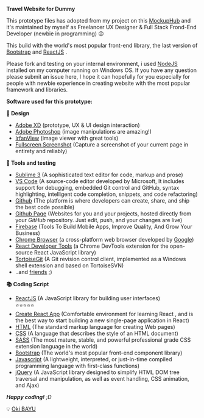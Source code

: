**Travel Website for Dummy**

This prototype files has adopted from my project on this [MockupHub](https://github.com/mockuphub)  and it's maintained by myself as Freelancer UX Designer & Full Stack Frond-End Developer (newbie in programming) :wink:

This build with the world's most popular front-end library, the last version of [Bootstrap](https://getbootstrap.com/)  and [ReactJS](https://reactjs.org/) .

Please fork and testing on your internal environment, i used [NodeJS](https://nodejs.org/) installed on my computer running on Windows OS. If you have any question please submit an issue here, I hope it can hopefully for you especially for people with newbie experience in creating website with the most popular framework and libraries.

**Software used for this prototype:**

**:art: Design**
 - [Adobe XD](https://www.adobe.com/au/products/xd.html) (prototype, UX & UI design interaction)
 - [Adobe Photoshop](https://www.adobe.com/products/photoshopfamily.html)  (image manipulations are amazing!)  
 - [IrfanView](https://www.irfanview.com/)   (image viewer with great tools)
 - [Fullscreen Screenshot](https://gofullpage.com/) (Capture a
   screenshot of your current page in entirety and reliably)

**:wrench: Tools and testing**
 - [Sublime 3](https://www.sublimetext.com/) (A sophisticated text editor for code, markup and prose)
 - [VS Code](https://code.visualstudio.com/) (A source-code editor developed by Microsoft, It includes support for debugging, embedded Git control and GitHub, syntax highlighting, intelligent code completion, snippets, and code refactoring)
 - [Github](https://github.com/) (The platform is where developers can create, share, and ship the best code possible)
 - [Github Page](https://pages.github.com/) (Websites for you and your projects, hosted directly from your _GitHub_ repository. Just edit, push, and your changes are live)
 - [Firebase](https://firebase.google.com/) (Tools To Build Mobile Apps, Improve Quality, And Grow Your Business) 
 - [Chrome Browser](https://www.google.com/chrome/) (a cross-platform web browser developed by [Google](https://www.google.com))
 - [React Developer Tools](https://chrome.google.com/webstore/detail/react-developer-tools/fmkadmapgofadopljbjfkapdkoienihi?hl=en) (a Chrome DevTools extension for the open-source React JavaScript library)
 - [TortoiseGit](https://tortoisegit.org/) (A Git revision control client, implemented as a Windows shell extension and based on TortoiseSVN)
 - ..and [friends](https://curlie.org/) ;)
 
 **:books: Coding Script**
 - [ReactJS](https://reactjs.org/) (A JavaScript library for building user interfaces)  
:star::star::star::star::star:
 - [Create React App](https://create-react-app.dev/) (Comfortable environment for learning React , and is the best way to start building a new single-page  application in React)
 - [HTML](https://www.w3schools.com/html/) (The standard markup language for creating Web pages)
 - [CSS](https://developer.mozilla.org/en-US/docs/Learn/CSS) (A language that describes the style of an HTML document)
 - [SASS](https://sass-lang.com/) (The most mature, stable, and powerful professional grade CSS extension language in the world)
 - [Bootstrap](https://getbootstrap.com/) (The world's most popular front-end component library)
 - [Javascript](https://developer.mozilla.org/en-US/docs/Web/JavaScript/) (A lightweight, interpreted, or just-in-time compiled programming language with first-class functions)
 - [jQuery](https://jquery.com/) (A JavaScript library designed to simplify HTML DOM tree traversal and manipulation, as well as event handling, CSS animation, and Ajax)


***Happy coding!** ;D*
  
:bulb: [Oki BAYU](mailto:%20oki.bayu@gmail.com)
